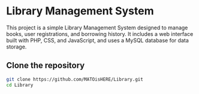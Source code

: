 # Library Management System

This project is a simple Library Management System designed to manage books, user registrations, and borrowing history. It includes a web interface built with PHP, CSS, and JavaScript, and uses a MySQL database for data storage.

## Clone the repository
```bash
git clone https://github.com/MATOisHERE/Library.git
cd Library
```